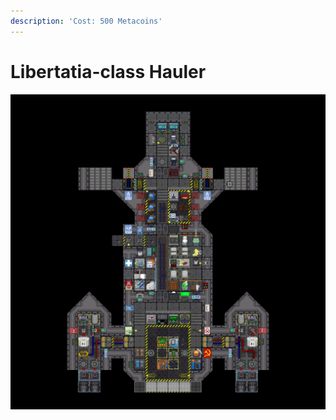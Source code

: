 ```yaml
---
description: 'Cost: 500 Metacoins'
---
```


# Libertatia-class Hauler

![](<../.gitbook/assets/image (34).png>)
